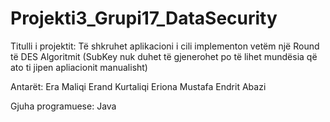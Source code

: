 # Projekti3_Grupi17_DataSecurity

Titulli i projektit: Të shkruhet aplikacioni i cili implementon vetëm një Round të DES Algoritmit (SubKey nuk duhet të gjenerohet po të lihet mundësia që ato ti jipen apliacionit manualisht)

Antarët:
Era Maliqi
Erand Kurtaliqi
Eriona Mustafa
Endrit Abazi

Gjuha programuese: Java
